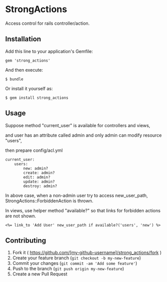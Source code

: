 # StrongActions

Access control for rails controller/action.

## Installation

Add this line to your application's Gemfile:

    gem 'strong_actions'

And then execute:

    $ bundle

Or install it yourself as:

    $ gem install strong_actions

## Usage

Suppose method "current_user" is available for controllers and views,

and user has an attribute called admin and only admin can modify resource "users",

then prepare config/acl.yml

    current_user:
        users:
            new: admin?
            create: admin?
            edit: admin?
            update: admin?
            destroy: admin?

In above case, when a non-admin user try to access new_user_path, StrongActions::ForbiddenAction is thrown.

In views, use helper method "available?" so that links for forbidden actions are not shown.

    <%= link_to 'Add User' new_user_path if available?('users', 'new') %>

## Contributing

1. Fork it ( https://github.com/[my-github-username]/strong_actions/fork )
2. Create your feature branch (`git checkout -b my-new-feature`)
3. Commit your changes (`git commit -am 'Add some feature'`)
4. Push to the branch (`git push origin my-new-feature`)
5. Create a new Pull Request
